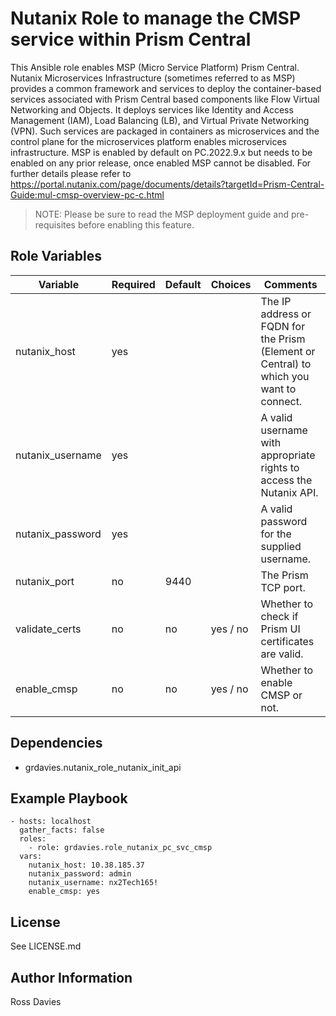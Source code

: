 # Nutanix Role to manage the CMSP service within Prism Central

This Ansible role enables MSP (Micro Service Platform) Prism Central. Nutanix Microservices Infrastructure (sometimes referred to as MSP) provides a common framework and services to deploy the container-based services associated with Prism Central based components like Flow Virtual Networking and Objects. It deploys services like Identity and Access Management (IAM), Load Balancing (LB), and Virtual Private Networking (VPN). Such services are packaged in containers as microservices and the control plane for the microservices platform enables microservices infrastructure. MSP is enabled by default on PC.2022.9.x but needs to be enabled on any prior release, once enabled MSP cannot be disabled. For further details please refer to https://portal.nutanix.com/page/documents/details?targetId=Prism-Central-Guide:mul-cmsp-overview-pc-c.html 

> NOTE: Please be sure to read the MSP deployment guide and pre-requisites before enabling this feature. 

## Role Variables

| Variable                 | Required | Default | Choices                                                                         | Comments                                                                                                                                           |
|--------------------------|----------|---------|---------------------------------------------------------------------------------|----------------------------------------------------------------------------------------------------------------------------------------------------|
| nutanix_host             | yes      |         |                                                                                 | The IP address or FQDN for the Prism (Element or Central) to which you want to connect.                                                            |
| nutanix_username         | yes      |         |                                                                                 | A valid username with appropriate rights to access the Nutanix API.                                                                                |
| nutanix_password         | yes      |         |                                                                                 | A valid password for the supplied username.                                                                                                        |
| nutanix_port             | no       | 9440    |                                                                                 | The Prism TCP port.                                                                                                                                |
| validate_certs           | no       | no      | yes / no                                                                        | Whether to check if Prism UI certificates are valid.                                                                                               |
| enable_cmsp              | no       | no      | yes / no                                                                        | Whether to enable CMSP or not.                                                                                                                     |

## Dependencies

- grdavies.nutanix_role_nutanix_init_api

## Example Playbook

```
- hosts: localhost
  gather_facts: false
  roles:
    - role: grdavies.role_nutanix_pc_svc_cmsp
  vars:
    nutanix_host: 10.38.185.37
    nutanix_password: admin
    nutanix_username: nx2Tech165!
    enable_cmsp: yes
```

## License

See LICENSE.md

## Author Information

Ross Davies
